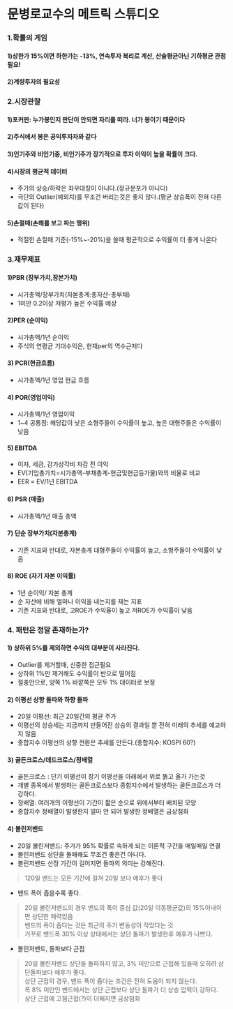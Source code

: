 # 문병로교수의 메트릭 스튜디오  

### 1.확률의 게임
#### 1)상한가 15%이면 하한가는 -13%, 연속투자 복리로 계산, 산술평균아닌 기하평균 관점 필요!
#### 2)계량투자의 필요성

### 2.시장관찰
#### 1)포커판: 누가봉인지 판단이 안되면 자리를 떠라. 너가 봉이기 때문이다
#### 2)주식에서 봉은 공익투자자와 같다
#### 3)인기주와 비인기중, 비인기주가 장기적으로 투자 이익이 높을 확률이 크다.
#### 4)시장의 평균적 데이터
- 주가의 상승/하락은 좌우대칭이 아니다.(정규분포가 아니다)  
- 극단의 Outlier(예외치)를 무조건 버리는것은 좋지 않다.(평균 상승폭이 전혀 다른값이 된다)  
#### 5)손절매(손해를 보고 파는 행위)
- 적절한 손절매 기준(-15%~-20%)을 쓸때 평균적으로 수익률이 더 좋게 나온다  

### 3.재무제표
#### 1)PBR (장부가치,장본가치)
- 시가총액/장부가치(자본총계:총자산-총부채)  
- 1미만 0.2이상 저평가 높은 수익률 예상  
#### 2)PER (순이익)
- 시가총액/1년 순이익  
- 주식의 연평균 기대수익은, 현재per의 역수근처다  
#### 3) PCR(현금흐름)
- 시가총액/1년 영업 현금 흐름  
#### 4) POR(영업이익)
- 시가총액/1년 영업이익  
- 1~4 공통점: 해당값이 낮은 소형주들이 수익률이 높고, 높은 대형주들은 수익률이 낮음  
#### 5) EBITDA
- 이자, 세금, 감가상각비 차감 전 이익  
- EV(기업총가치=시가총액-부채총계-현금및현금등가물)와의 비율로 비교  
- EER = EV/1년 EBITDA  
#### 6) PSR (매출)
- 시가총액/1년 매출 총액  
#### 7) 단순 장부가치(자본총계)
- 기존 지표와 반대로, 자본총계 대형주들이 수익률이 높고, 소형주들이 수익률이 낮음  
#### 8) ROE (자기 자본 이익률)
- 1년 순이익/ 자본 총계  
- 순 자산에 비해 얼마나 이익을 내는지를 재는 지표  
- 기존 지표와 반대로, 고ROE가 수익율이 높고 저ROE가 수익률이 낮음  

### 4. 패턴은 정말 존재하는가?
#### 1) 상하위 5%를 제외하면 수익의 대부분이 사라진다.
- Outlier를 제거할때, 신중한 접근필요  
- 상하위 1%만 제거해도 수익률이 반으로 떨어짐  
- 절충안으로, 양쪽 1% 바깥쪽은 모두 1% 데이터로 보정  
#### 2) 이평선 상향 돌파와 하향 돌파 
- 20일 이평선: 최근 20일간의 평균 주가  
- 이평선의 상승세는 지금까지 만들어진 상승의 결과일 뿐 전혀 미래의 추세를 예고하지 않음  
- 종합지수 이평선의 상향 전환은 추세를 만든다.(종합지수: KOSPI 60?)  
#### 3) 골든크로스/데드크로스/정배열
- 골든크로스 : 단기 이평선이 장기 이평선을 아래에서 위로 뚥고 올가 가는것  
- 개별 종목에서 발생하는 골든크로스보다 종합지수에서 발생하는 골든크로스가 더 강하다.  
- 정배열: 여러개의 이평선이 기간이 짧은 순으로 위에서부터 배치된 모양  
- 종합지수 정배열이 발생한지 얼마 안 되어 발생한 정배열은 금상첨화  
#### 4) 볼린저밴드  
- 20일 볼린저밴드: 주가가 95% 확률로 속하게 되는 이론적 구간을 매일매일 연결  
- 볼린저밴드 상단을 돌패해도 무조건 좋은건 아니다.  
- 볼린저밴드 산정 기간이 길어지면 돌파의 의미는 강해진다.  
> 120일 밴드는 모든 기간에 걸쳐 20일 보다 예후가 좋다  
- 밴드 폭이 좁을수록 좋다.  
> 20일 볼린저밴드의 경우 밴드의 폭이 중심 값(20일 이동평균값)의 15%이내이면 상단한 매력있음  
> 밴드의 폭이 좁다는 것은 최근의 주가 변동성이 작았다는 것  
> 거꾸로 밴드폭 30% 이상 상태에서는 상단 돌파가 발생한후 예후가 나쁘다.  
- 볼린저밴드, 돌파보다 근접  
> 20일 볼린저밴드 상단을 돌파하지 않고, 3% 미만으로 근접해 있을때 오히려 상단돌파보다 예후가 좋다.  
> 상단 근접의 경우, 밴드 폭이 좁다는 조건은 전혀 도움이 되지 않는다.  
> 폭 8% 미만인 밴드에서는 상단 근접보다 상단 돌파가 더 상승 압력이 강하다.  
> 상단 근접에 고점근접(?)이 더해지면 금상첨화  
